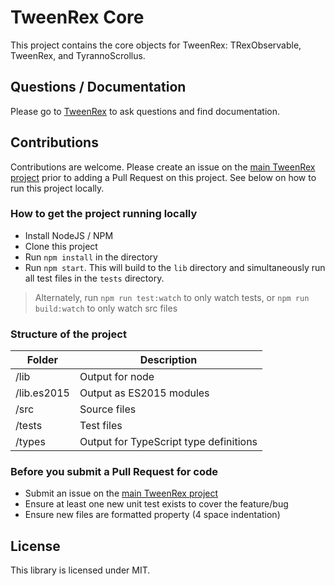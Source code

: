 # TweenRex Core

This project contains the core objects for TweenRex: TRexObservable, TweenRex, and TyrannoScrollus.

## Questions / Documentation
Please go to [TweenRex](https://github.com/tweenrex/tweenrex) to ask questions and find documentation.

## Contributions
Contributions are welcome.  Please create an issue on the [main TweenRex project](https://github.com/tweenrex/tweenrex/issues) prior to adding a Pull Request on this project.  See below on how to run this project locally.

### How to get the project running locally

 - Install NodeJS / NPM
 - Clone this project
 - Run ```npm install``` in the directory
 - Run ```npm start```.  This will build to the ```lib``` directory and simultaneously run all test files in the ```tests``` directory.

 > Alternately, run ```npm run test:watch``` to only watch tests, or ```npm run build:watch``` to only watch src files

### Structure of the project

| Folder | Description |
| --- | --- |
| /lib | Output for node |
| /lib.es2015 | Output as ES2015 modules |
| /src | Source files |
| /tests | Test files |
| /types | Output for TypeScript type definitions |

### Before you submit a Pull Request for code

 - Submit an issue on the [main TweenRex project](https://github.com/tweenrex/tweenrex/issues)
 - Ensure at least one new unit test exists to cover the feature/bug
 - Ensure new files are formatted property (4 space indentation)

## License
This library is licensed under MIT.
